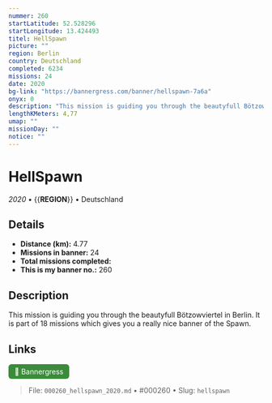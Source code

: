 ```yaml
---
nummer: 260
startLatitude: 52.528296
startLongitude: 13.424493
titel: HellSpawn
picture: ""
region: Berlin
country: Deutschland
completed: 6234
missions: 24
date: 2020
bg-link: "https://bannergress.com/banner/hellspawn-7a6a"
onyx: 0
description: "This mission is guiding you through the beautyfull Bötzowviertel in Berlin. It is part of 18 missions which gives you a really nice banner of the Spawn."
lengthKMeters: 4,77
umap: ""
missionDay: ""
notice: ""
---
```

# HellSpawn

*2020* • {{__REGION__}} • Deutschland





## Details
- **Distance (km):** 4.77
- **Missions in banner:** 24
- **Total missions completed:** 
- **This is my banner no.:** 260



## Description
This mission is guiding you through the beautyfull Bötzowviertel in Berlin. It is part of 18 missions which gives you a really nice banner of the Spawn.



## Links
<a href="https://bannergress.com/banner/hellspawn-7a6a" target="_blank" style="display:inline-block;margin-right:8px;padding:6px 12px;background:#3c8b3c;color:#fff;text-decoration:none;border-radius:6px;">🔗 Bannergress</a>



> File: `000260_hellspawn_2020.md` • #000260 • Slug: `hellspawn`
